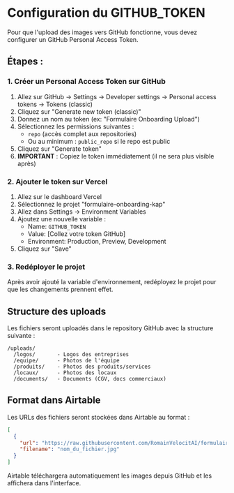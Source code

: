 # Configuration du GITHUB_TOKEN

Pour que l'upload des images vers GitHub fonctionne, vous devez configurer un GitHub Personal Access Token.

## Étapes :

### 1. Créer un Personal Access Token sur GitHub

1. Allez sur GitHub → Settings → Developer settings → Personal access tokens → Tokens (classic)
2. Cliquez sur "Generate new token (classic)"
3. Donnez un nom au token (ex: "Formulaire Onboarding Upload")
4. Sélectionnez les permissions suivantes :
   - `repo` (accès complet aux repositories)
   - Ou au minimum : `public_repo` si le repo est public
5. Cliquez sur "Generate token"
6. **IMPORTANT** : Copiez le token immédiatement (il ne sera plus visible après)

### 2. Ajouter le token sur Vercel

1. Allez sur le dashboard Vercel
2. Sélectionnez le projet "formulaire-onboarding-kap"
3. Allez dans Settings → Environment Variables
4. Ajoutez une nouvelle variable :
   - Name: `GITHUB_TOKEN`
   - Value: [Collez votre token GitHub]
   - Environment: Production, Preview, Development
5. Cliquez sur "Save"

### 3. Redéployer le projet

Après avoir ajouté la variable d'environnement, redéployez le projet pour que les changements prennent effet.

## Structure des uploads

Les fichiers seront uploadés dans le repository GitHub avec la structure suivante :
```
/uploads/
  /logos/       - Logos des entreprises
  /equipe/      - Photos de l'équipe
  /produits/    - Photos des produits/services
  /locaux/      - Photos des locaux
  /documents/   - Documents (CGV, docs commerciaux)
```

## Format dans Airtable

Les URLs des fichiers seront stockées dans Airtable au format :
```json
[
  {
    "url": "https://raw.githubusercontent.com/RomainVelocitAI/formulaire-onboarding-kap/master/uploads/...",
    "filename": "nom_du_fichier.jpg"
  }
]
```

Airtable téléchargera automatiquement les images depuis GitHub et les affichera dans l'interface.